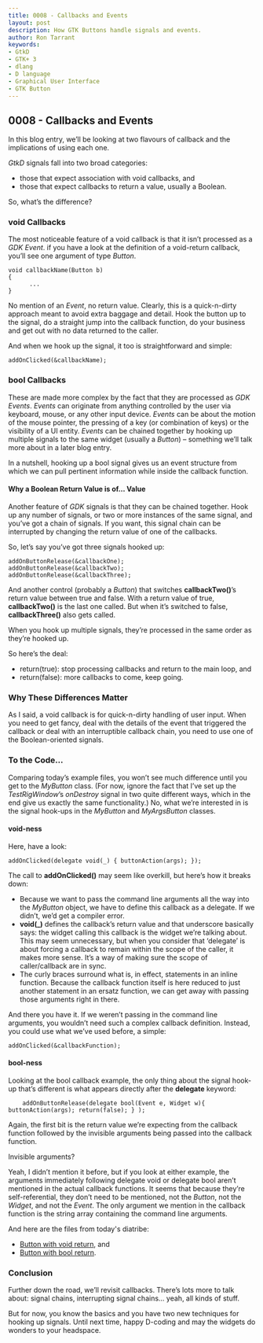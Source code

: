 ```yaml
---
title: 0008 - Callbacks and Events
layout: post
description: How GTK Buttons handle signals and events.
author: Ron Tarrant
keywords:
- GtkD
- GTK+ 3
- dlang
- D language
- Graphical User Interface
- GTK Button
---
```


## 0008 - Callbacks and Events

In this blog entry, we’ll be looking at two flavours of callback and the implications of using each one.

*GtkD* signals fall into two broad categories:

- those that expect association with void callbacks, and
- those that expect callbacks to return a value, usually a Boolean.

So, what’s the difference?

### void Callbacks

The most noticeable feature of a void callback is that it isn’t processed as a *GDK Event*. if you have a look at the definition of a void-return callback, you’ll see one argument of type *Button*.

	void callbackName(Button b)
	{
	      ...
	}

No mention of an *Event*, no return value. Clearly, this is a quick-n-dirty approach meant to avoid extra baggage and detail. Hook the button up to the signal, do a straight jump into the callback function, do your business and get out with no data returned to the caller.

And when we hook up the signal, it too is straightforward and simple:

	addOnClicked(&callbackName);

### bool Callbacks

These are made more complex by the fact that they are processed as *GDK Events*. *Events* can originate from anything controlled by the user via keyboard, mouse, or any other input device. *Events* can be about the motion of the mouse pointer, the pressing of a key (or combination of keys) or the visibility of a UI entity. *Events* can be chained together by hooking up multiple signals to the same widget (usually a *Button*) – something we’ll talk more about in a later blog entry.

In a nutshell, hooking up a bool signal gives us an event structure from which we can pull pertinent information while inside the callback function.

#### Why a Boolean Return Value is of… Value

Another feature of *GDK* signals is that they can be chained together. Hook up any number of signals, or two or more instances of the same signal, and you’ve got a chain of signals. If you want, this signal chain can be interrupted by changing the return value of one of the callbacks.

So, let’s say you’ve got three signals hooked up:

	addOnButtonRelease(&callbackOne);
	addOnButtonRelease(&callbackTwo);
	addOnButtonRelease(&callbackThree);

And another control (probably a *Button*) that switches **callbackTwo()**’s return value between true and false. With a return value of true, **callbackTwo()** is the last one called. But when it’s switched to false, **callbackThree()** also gets called.

When you hook up multiple signals, they’re processed in the same order as they’re hooked up.

So here’s the deal:

- return(true): stop processing callbacks and return to the main loop, and
- return(false): more callbacks to come, keep going.

### Why These Differences Matter

As I said, a void callback is for quick-n-dirty handling of user input. When you need to get fancy, deal with the details of the event that triggered the callback or deal with an interruptible callback chain, you need to use one of the Boolean-oriented signals.

### To the Code…

Comparing today’s example files, you won’t see much difference until you get to the *MyButton* class. (For now, ignore the fact that I’ve set up the *TestRigWindow*’s *onDestroy* signal in two quite different ways, which in the end give us exactly the same functionality.) No, what we’re interested in is the signal hook-ups in the *MyButton* and *MyArgsButton* classes.

#### void-ness

Here, have a look:

	addOnClicked(delegate void(_) { buttonAction(args); });

The call to **addOnClicked()** may seem like overkill, but here’s how it breaks down:

- Because we want to pass the command line arguments all the way into the *MyButton* object, we have to define this callback as a delegate. If we didn’t, we’d get a compiler error.
- **void(_)** defines the callback’s return value and that underscore basically says: the widget calling this callback is the widget we’re talking about. This may seem unnecessary, but when you consider that ‘delegate’ is about forcing a callback to remain within the scope of the caller, it makes more sense. It’s a way of making sure the scope of caller/callback are in sync.
- The curly braces surround what is, in effect, statements in an inline function. Because the callback function itself is here reduced to just another statement in an ersatz function, we can get away with passing those arguments right in there.

And there you have it. If we weren’t passing in the command line arguments, you wouldn’t need such a complex callback definition. Instead, you could use what we’ve used before, a simple:

	addOnClicked(&callbackFunction);

#### bool-ness

Looking at the bool callback example, the only thing about the signal hook-up that’s different is what appears directly after the **delegate** keyword:

		addOnButtonRelease(delegate bool(Event e, Widget w){ buttonAction(args); return(false); } );

Again, the first bit is the return value we’re expecting from the callback function followed by the invisible arguments being passed into the callback function.

Invisible arguments?

Yeah, I didn’t mention it before, but if you look at either example, the arguments immediately following delegate void or delegate bool aren’t mentioned in the actual callback functions. It seems that because they’re self-referential, they don’t need to be mentioned, not the *Button*, not the *Widget*, and not the *Event*. The only argument we mention in the callback function is the string array containing the command line arguments.

And here are the files from today's diatribe:

- [Button with void return](https://github.com/rontarrant/gtkDcoding/blob/master/002_button/button_002_06_void_callback.d), and
- [Button with bool return](https://github.com/rontarrant/gtkDcoding/blob/master/002_button/button_002_07_bool_callback.d).

### Conclusion

Further down the road, we’ll revisit callbacks. There’s lots more to talk about: signal chains, interrupting signal chains… yeah, all kinds of stuff.

But for now, you know the basics and you have two new techniques for hooking up signals. Until next time, happy D-coding and may the widgets do wonders to your headspace.

